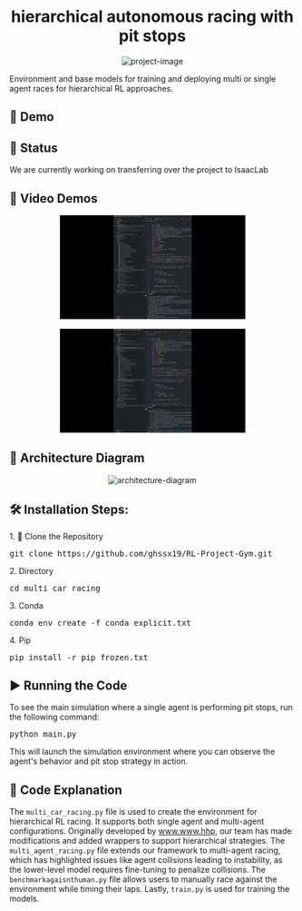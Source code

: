 <h1 align="center" id="title">hierarchical autonomous racing with pit stops</h1>

<p align="center"><img src="https://socialify.git.ci/ghssx19/RL-Project-Gym/image?font=Inter&language=1&name=1&stargazers=1&theme=Auto" alt="project-image"></p>

<p id="description">Environment and base models for training and deploying multi or single agent races for hierarchical RL approaches.</p>

<h2>🚀 Demo</h2>

<h2>🧐 Status</h2>

<p>We are currently working on transferring over the project to IsaacLab</p>

<h2>🎥 Video Demos</h2>

<!-- Place to view the first GIF -->
<p align="center"><img src="agent.gif" alt="demo-gif1"></p>

<!-- Place to view the second GIF -->
<p align="center"><img src="human.gif" alt="demo-gif2"></p>

<h2>📐 Architecture Diagram</h2>

<p align="center"><img src="YOUR_ARCHITECTURE_IMAGE_LINK" alt="architecture-diagram"></p>

<h2>🛠️ Installation Steps:</h2>

<p>1. 🔧 Clone the Repository</p>

<pre>
git clone https://github.com/ghssx19/RL-Project-Gym.git
</pre>

<p>2. Directory</p>

<pre>
cd multi_car_racing
</pre>

<p>3. Conda</p>

<pre>
conda env create -f conda_explicit.txt
</pre>

<p>4. Pip</p>

<pre>
pip install -r pip_frozen.txt
</pre>

<h2>▶️ Running the Code</h2>

<p>To see the main simulation where a single agent is performing pit stops, run the following command:</p>

<pre>
python main.py
</pre>

<p>This will launch the simulation environment where you can observe the agent's behavior and pit stop strategy in action.</p>

<h2>📖 Code Explanation</h2>

<p>The <code>multi_car_racing.py</code> file is used to create the environment for hierarchical RL racing. It supports both single agent and multi-agent configurations. Originally developed by <a href="http://www.www.hhp">www.www.hhp</a>, our team has made modifications and added wrappers to support hierarchical strategies. The <code>multi_agent_racing.py</code> file extends our framework to multi-agent racing, which has highlighted issues like agent collisions leading to instability, as the lower-level model requires fine-tuning to penalize collisions. The <code>benchmarkagaisnthuman.py</code> file allows users to manually race against the environment while timing their laps. Lastly, <code>train.py</code> is used for training the models.</p>
